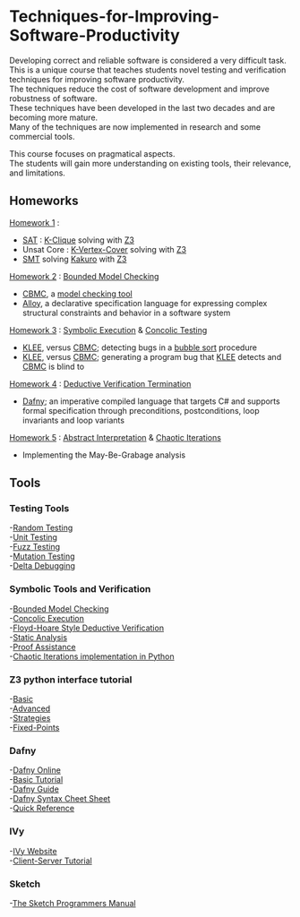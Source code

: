 # Techniques-for-Improving-Software-Productivity

Developing correct and reliable software is considered a very difficult task. <br/>
This is a unique course that teaches students novel testing and verification techniques for improving software productivity. <br/>
The techniques reduce the cost of software development and improve robustness of software. <br/>
These techniques have been developed in the last two decades and are becoming more mature. <br/>
Many of the techniques are now implemented in research and some commercial tools. <br/>

This course focuses on pragmatical aspects. <br/>
The students will gain more understanding on existing tools, their relevance, and limitations. <br/>

## Homeworks
[Homework 1](https://github.com/AvivYaniv/Techniques-for-Improving-Software-Productivity/blob/master/1%3B%20SAT%20%26%20SMT/soft-prod_ex1.pdf) : <br/>
- [SAT](https://en.wikipedia.org/wiki/Boolean_satisfiability_problem#Unrestricted_satisfiability_(SAT)) : [K-Clique](https://en.wikipedia.org/wiki/Clique_problem) solving with [Z3](https://en.wikipedia.org/wiki/Z3_Theorem_Prover) <br/>
- Unsat Core : [K-Vertex-Cover](https://en.wikipedia.org/wiki/Vertex_cover) solving with [Z3](https://en.wikipedia.org/wiki/Z3_Theorem_Prover) <br/>
- [SMT](https://en.wikipedia.org/wiki/Satisfiability_modulo_theories) solving [Kakuro](https://en.wikipedia.org/wiki/Kakuro) with [Z3](https://en.wikipedia.org/wiki/Z3_Theorem_Prover) <br/>


[Homework 2](https://github.com/AvivYaniv/Techniques-for-Improving-Software-Productivity/blob/master/2%3B%20CBMC%20%26%20Alloy/soft-prod_ex2.pdf) : [Bounded Model Checking](https://en.wikipedia.org/wiki/Model_checking) <br/>
- [CBMC](http://www.cs.cmu.edu/~modelcheck/cbmc/), a [model checking tool](https://en.wikipedia.org/wiki/Model_checking) <br/>
- [Alloy](https://en.wikipedia.org/wiki/Alloy_(specification_language)), a declarative specification language for expressing complex structural constraints and behavior in a software system <br/>


[Homework 3](https://github.com/AvivYaniv/Techniques-for-Improving-Software-Productivity/blob/master/3%3B%20KLEE%20%26%20CBMC/soft-prod_ex3.pdf) : [Symbolic Execution](https://en.wikipedia.org/wiki/Symbolic_execution) & [Concolic Testing](https://en.wikipedia.org/wiki/Concolic_testing) <br/>
- [KLEE](https://klee.github.io/), versus [CBMC](http://www.cs.cmu.edu/~modelcheck/cbmc/); detecting bugs in a [bubble sort](https://en.wikipedia.org/wiki/Bubble_sort) procedure <br/>
- [KLEE](https://klee.github.io/), versus [CBMC](http://www.cs.cmu.edu/~modelcheck/cbmc/); generating a program bug that [KLEE](https://klee.github.io/) detects and [CBMC](http://www.cs.cmu.edu/~modelcheck/cbmc/) is blind to <br/>


[Homework 4](https://github.com/AvivYaniv/Techniques-for-Improving-Software-Productivity/blob/master/4%3B%20Dafny/soft-prod_ex4.pdf) : [Deductive Verification Termination](https://en.wikipedia.org/wiki/Formal_verification) <br/>
- [Dafny](https://en.wikipedia.org/wiki/Dafny); an imperative compiled language that targets C# and supports formal specification through preconditions, postconditions, loop invariants and loop variants <br/> 


[Homework 5](https://github.com/AvivYaniv/Techniques-for-Improving-Software-Productivity/blob/master/5%3B%20Abstract%20Interpretation%20%26%20Chaotic%20Iterations/soft-prod_ex5.pdf) : [Abstract Interpretation](https://en.wikipedia.org/wiki/Abstract_interpretation) & [Chaotic Iterations](https://bitbucket.org/tausigplan/chaotic-iterations/) <br/>
- Implementing the May-Be-Grabage analysis <br/> 

## Tools
### Testing Tools
-[Random Testing](https://en.wikipedia.org/wiki/Random_testing) <br/>
-[Unit Testing](https://en.wikipedia.org/wiki/Unit_testing) <br/>
-[Fuzz Testing](https://en.wikipedia.org/wiki/Fuzz_testing) <br/>
-[Mutation Testing](https://en.wikipedia.org/wiki/Mutation_testing) <br/>
-[Delta Debugging](https://en.wikipedia.org/wiki/Delta_Debugging) <br/>

### Symbolic Tools and Verification
-[Bounded Model Checking](https://en.wikipedia.org/wiki/Model_checking) <br/>
-[Concolic Execution](https://en.wikipedia.org/wiki/Concolic_testing) <br/>
-[Floyd-Hoare Style Deductive Verification](https://en.wikipedia.org/wiki/Hoare_logic) <br/>
-[Static Analysis](https://en.wikipedia.org/wiki/Abstract_interpretation) <br/>
-[Proof Assistance](https://en.wikipedia.org/wiki/Coq) <br/>
-[Chaotic Iterations implementation in Python](https://bitbucket.org/tausigplan/chaotic-iterations/) <br/>

### Z3 python interface tutorial
-[Basic](http://www.cs.tau.ac.il/~msagiv/courses/asv/z3py/guide-examples.htm) <br/>
-[Advanced](http://www.cs.tau.ac.il/~msagiv/courses/asv/z3py/advanced-examples.htm) <br/>
-[Strategies](http://www.cs.tau.ac.il/~msagiv/courses/asv/z3py/strategies-examples.htm) <br/>
-[Fixed-Points](http://www.cs.tau.ac.il/~msagiv/courses/asv/z3py/fixedpoints-examples.htm)

### Dafny
-[Dafny Online](http://rise4fun.com/Dafny/) <br/>
-[Basic Tutorial](http://rise4fun.com/Dafny/tutorial) <br/>
-[Dafny Guide](https://research.microsoft.com/en-us/um/people/leino/papers/krml220.pdf) <br/>
-[Dafny Syntax Cheet Sheet](https://docs.google.com/document/d/1kz5_yqzhrEyXII96eCF1YoHZhnb_6dzv-K3u79bMMis/edit?pref=2&pli=1) <br/>
-[Quick Reference](https://www.microsoft.com/en-us/research/project/dafny-a-language-and-program-verifier-for-functional-correctness/) <br/>

### IVy
-[IVy Website](http://microsoft.github.io/ivy/) <br/>
-[Client-Server Tutorial](http://microsoft.github.io/ivy/examples/client_server_example.html) <br/>

### Sketch
-[The Sketch Programmers Manual](https://people.csail.mit.edu/asolar/manual.pdf) <br/>
